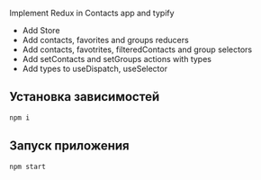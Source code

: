 Implement Redux in Contacts app and typify

- Add Store
- Add contacts, favorites and groups reducers
- Add contacts, favotrites, filteredContacts and group selectors
- Add setContacts and setGroups actions with types
- Add types to useDispatch, useSelector

## Установка зависимостей

```bash
npm i
```

## Запуск приложения

```bash
npm start
```
